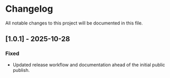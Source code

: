 # Changelog

All notable changes to this project will be documented in this file.

## [1.0.1] - 2025-10-28

### Fixed
- Updated release workflow and documentation ahead of the initial public publish.
